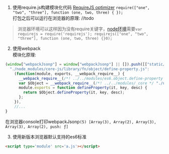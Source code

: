 1. 使用require.js构建模块化代码
[RequireJS optimizer](https://requirejs.org/docs/optimization.html#setup)
`
require(["one", "two", "three"], function (one, two, three) {
});
`  
打包之后可以运行在浏览器的原理: //todo
> 浏览器环境可以这样因为没有require关键字，[node环境](https://requirejs.org/docs/node.html#3)需要`var requirejs = require('requirejs'); requirejs(["one", "two", "three"], function (one, two, three) {}0);`

2. 使用webpack  
模块化原理:
```js
(window["webpackJsonp"] = window["webpackJsonp"] || []).push([["static/development/pages/index.js"],{
  "./node_modules/core-js/library/fn/object/define-property.js":
    (function(module, exports, __webpack_require__) {
      __webpack_require__(/*! ../../modules/es6.object.define-property */ "./node_modules/core-js/library/modules/es6.object.define-property.js");
      var $Object = __webpack_require__(/*! ../../modules/_core */ "./node_modules/core-js/library/modules/_core.js").Object;
      module.exports = function defineProperty(it, key, desc) {
        return $Object.defineProperty(it, key, desc);
      };
    }),
    //...
}
```
在浏览器console打印webpackJsonp`(5) [Array(3), Array(2), Array(3), Array(3), Array(2), push: ƒ]`

3. 使用新版本浏览器默认支持的es6标准
```html
<script type='module' src='a.js'></script>
```
